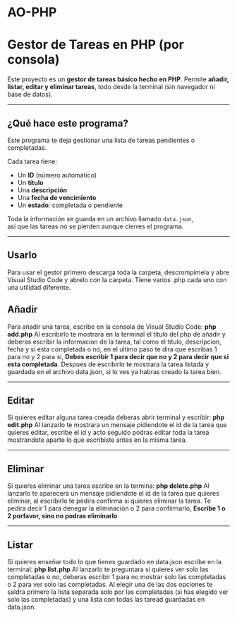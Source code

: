 # AO-PHP

# Gestor de Tareas en PHP (por consola)

Este proyecto es un **gestor de tareas básico hecho en PHP**.
Permite **añadir, listar, editar y eliminar tareas**, todo desde la terminal (sin navegador ni base de datos).

---

## ¿Qué hace este programa?

Este programa te deja gestionar una lista de tareas pendientes o completadas.

Cada tarea tiene:
- Un **ID** (número automático)
- Un **título**
- Una **descripción**
- Una **fecha de vencimiento**
- Un **estado**: completada o pendiente

Toda la información se guarda en un archivo llamado `data.json`,  
así que las tareas no se pierden aunque cierres el programa.

---
## Usarlo
Para usar el gestor primero descarga toda la carpeta, descrompimela y abre Visual Studio Code y abrelo con la carpeta.
Tiene varios .php cada uno con una utilidad diferente.


## Añadir
Para añadir una tarea, escribe en la consola de Visual Studio Code:
**php add.php**
Al escribirlo te mostrara en la terminal el titulo del php de añadir y deberas escribir la informacion de la tarea, tal como el titulo, descripcion, fecha y si esta completada o no, en el ultimo paso te dira que escribas 1 para no y 2 para si, **Debes escribir 1 para decir que no y 2 para decir que si esta completada**.
Despues de escribirlo te mostrara la tarea listada y guardada en el archivo data.json, si lo ves ya habras creado la tarea bien.

---

## Editar
Si quieres editar alguna tarea creada deberas abrir terminal y escribir:
**php edit.php**
Al lanzarlo te mostrara un mensaje pidiendote el id de la tarea que quieres editar, escribe el id y acto seguido podras editar toda la tarea mostrandote aparte lo que escribiste antes en la misma tarea. 

---

## Eliminar
Si quieres eliminar una tarea escribe en la termina:
**php delete.php**
Al lanzarlo te aparecera un mensaje pidiendote el id de la tarea que quieres eliminar, al escribirlo te pedira confirma si quieres eliminar la tarea. Te pedira decir 1 para denegar la eliminación o 2 para confirmarlo, **Escribe 1 o 2 porfavor, sino no podras eliminarlo**

---

## Listar
Si quieres enseñar todo lo que tienes guardado en data.json escribe en la terminal:
**php list.php**
Al lanzarlo te preguntara si quieres ver solo las completadas o no, deberas escribir 1 para no mostrar solo las completadas o 2 para ver solo las completadas.
Al elegir una de las dos opciones te saldra primero la lista separada solo por las completadas (si has elegido ver solo las completadas) y una lista con todas las taread guardadas en data.json.
